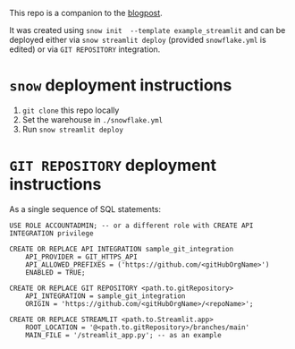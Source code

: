 This repo is a companion to the [blogpost][1].

It was created using `snow init  --template example_streamlit` and can be
deployed either via `snow streamlit deploy` (provided `snowflake.yml` is edited)
or via `GIT REPOSITORY` integration.

# `snow`  deployment instructions

1. `git clone` this repo locally
2. Set the warehouse in `./snowflake.yml`
3. Run `snow streamlit deploy`

# `GIT REPOSITORY` deployment instructions

As a single sequence of SQL statements:

```
USE ROLE ACCOUNTADMIN; -- or a different role with CREATE API INTEGRATION privilege

CREATE OR REPLACE API INTEGRATION sample_git_integration
    API_PROVIDER = GIT_HTTPS_API
    API_ALLOWED_PREFIXES = ('https://github.com/<gitHubOrgName>')
    ENABLED = TRUE;

CREATE OR REPLACE GIT REPOSITORY <path.to.gitRepository>
    API_INTEGRATION = sample_git_integration
    ORIGIN = 'https://github.com/<gitHubOrgName>/<repoName>';

CREATE OR REPLACE STREAMLIT <path.to.Streamlit.app>
    ROOT_LOCATION = '@<path.to.gitRepository>/branches/main'
    MAIN_FILE = '/streamlit_app.py'; -- as an example
```
[1]: TODO
